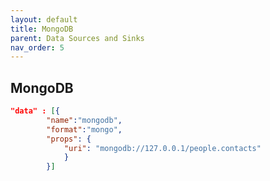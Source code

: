```yaml
---
layout: default
title: MongoDB
parent: Data Sources and Sinks
nav_order: 5
---
```



## MongoDB

```json
"data" : [{
		"name":"mongodb", 
		"format":"mongo", 
		"props": {
			"uri": "mongodb://127.0.0.1/people.contacts"		
			}	
		}]

```